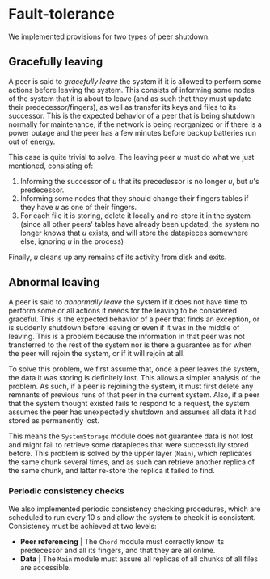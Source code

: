 # Fault-tolerance

We implemented provisions for two types of peer shutdown.

## Gracefully leaving

A peer is said to *gracefully leave* the system if it is allowed to perform some actions before leaving the system. This consists of informing some nodes of the system that it is about to leave (and as such that they must update their predecessor/fingers), as well as transfer its keys and files to its successor. This is the expected behavior of a peer that is being shutdown normally for maintenance, if the network is being reorganized or if there is a power outage and the peer has a few minutes before backup batteries run out of energy.

This case is quite trivial to solve. The leaving peer $u$ must do what we just mentioned, consisting of:

1. Informing the successor of $u$ that its precedessor is no longer $u$, but $u$'s predecessor.
2. Informing some nodes that they should change their fingers tables if they have $u$ as one of their fingers.
3. For each file it is storing, delete it locally and re-store it in the system (since all other peers' tables have already been updated, the system no longer knows that $u$ exists, and will store the datapieces somewhere else, ignoring $u$ in the process)

Finally, $u$ cleans up any remains of its activity from disk and exits.

## Abnormal leaving

A peer is said to *abnormally leave* the system if it does not have time to perform some or all actions it needs for the leaving to be considered graceful. This is the expected behavior of a peer that finds an exception, or is suddenly shutdown before leaving or even if it was in the middle of leaving. This is a problem because the information in that peer was not transferred to the rest of the system nor is there a guarantee as for when the peer will rejoin the system, or if it will rejoin at all.

To solve this problem, we first assume that, once a peer leaves the system, the data it was storing is definitely lost. This allows a simpler analysis of the problem. As such, if a peer is rejoining the system, it must first delete any remnants of previous runs of that peer in the current system. Also, if a peer that the system thought existed fails to respond to a request, the system assumes the peer has unexpectedly shutdown and assumes all data it had stored as permanently lost.

This means the `SystemStorage` module does not guarantee data is not lost and might fail to retrieve some datapieces that were successfully stored before. This problem is solved by the upper layer (`Main`), which replicates the same chunk several times, and as such can retrieve another replica of the same chunk, and latter re-store the replica it failed to find.

### Periodic consistency checks

<!-- TODO -->

We also implemented periodic consistency checking procedures, which are scheduled to run every $\SI{10}{\second}$ and allow the system to check it is consistent. Consistency must be achieved at two levels:

- **Peer referencing** | The `Chord` module must correctly know its predecessor and all its fingers, and that they are all online.
- **Data** | The `Main` module must assure all replicas of all chunks of all files are accessible.
